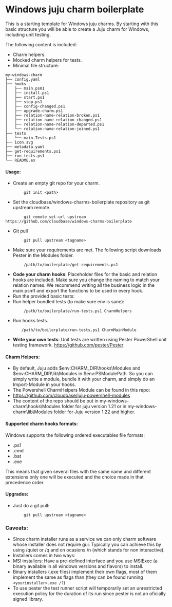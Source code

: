 ﻿# Windows juju charm boilerplate

This is a starting template for Windows juju charms.
By starting with this basic structure you will be able to create a Juju charm for Windows, including unit testing.

The following content is included:
* Charm helpers.
* Mocked charm helpers for tests.
* Minimal file structure:
```
my-windows-charm
├── config.yaml
├── hooks
│   ├── main.psm1
│   ├── install.ps1
│   ├── start.ps1
│   ├── stop.ps1
│   ├── config-changed.ps1
│   ├── upgrade-charm.ps1
│   ├── relation-name-relation-broken.ps1
│   ├── relation-name-relation-changed.ps1
│   ├── relation-name-relation-departed.ps1
│   └── relation-name-relation-joined.ps1
├── tests
│   └── main.Tests.ps1
├── icon.svg
├── metadata.yaml
├── get-requirements.ps1
├── run-tests.ps1
└── README.ex

```


#### Usage:
- Create an empty git repo for your charm. 
```
        git init <path>
```
- Set the cloudbase/windows-charms-boilerplate repository as git upstream remote.
```
        git remote set-url upstream https://github.com/cloudbase/windows-charms-boilerplate
```
- Git pull
```
        git pull upstream <tagname>
```
- Make sure your requirements are met. The following script downloads Pester in the Modules folder.
```
        /path/to/boilerplate/get-requirements.ps1
```
- **Code your charm hooks**: Placeholder files for the basic and relation hooks are included. Make sure you change the naming to match your relation names. We recommend writing all the business logic in the main.psm1 and export the functions to be used in every hook.
- Run the provided basic tests:
 - Run helper bundled tests (to make sure env is sane):
```
        /path/to/boilerplate/run-tests.ps1 CharmHelpers
```
 - Run hooks tests.
```
       /path/to/boilerplate/run-tests.ps1 CharmMainModule
```
- **Write your own tests**: Unit tests are written using Pester PowerShell unit testing framework. https://github.com/pester/Pester

#### Charm Helpers:
- By default, Juju adds $env:CHARM_DIR\hooks\Modules and $env:CHARM_DIR\lib\Modules in $env:PSModulePath. So you can simply write a module, bundle it with your charm, and simply do an Import-Module in your hooks.
- The Powershell CharmHelpers Module can be found in this repo:
 - https://github.com/cloudbase/juju-powershell-modules
- The content of the repo should be put in my-windows-charm\hooks\Modules folder for juju version 1.21 or in my-windows-charm\lib\Modules folder for Juju version 1.22 and higher.

#### Supported charm hooks formats:
Windows supports the following ordered executables file formats:
* .ps1
* .cmd
* .bat
* .exe

This means that given several files with the same name and different extensions only one will be executed and the choice made in that precedence order.

#### Upgrades:
- Just do a git pull:
```
        git pull upstream <tagname>
```

### Caveats:
- Since charm installer runs as a service we can only charm software whose installer does not require gui:
Typically you can achieve this by using /quiet or /q and on ocasions /n (which stands for non interactive).
- Installers comes in two ways:
 - MSI installers: Have a pre-defined interface and you use MSIExec (a binary available in all windows versions and flavors) to install.
 - Binary installers (.exe files) implement their own flags, most of them implement the same as flags than (they can be found running `<yourinstaller>.exe /?`)
- To use pester the test runner script will temporarily set an unrestricted execution policy for the duration of its run since pester is not an oficially signed library.
